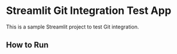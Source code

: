 # Streamlit Git Integration Test App

This is a sample Streamlit project to test Git integration.

## How to Run

